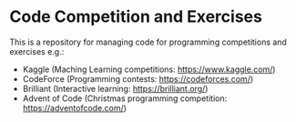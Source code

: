 # Code Competition and Exercises

This is a repository for managing code for programming competitions and exercises e.g.: 
- Kaggle (Maching Learning competitions: https://www.kaggle.com/)
- CodeForce (Programming contests: https://codeforces.com/)
- Brilliant (Interactive learning: https://brilliant.org/)
- Advent of Code (Christmas programming competition: https://adventofcode.com/)
